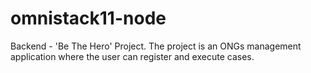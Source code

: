 # omnistack11-node
Backend - 'Be The Hero' Project.
The project is an ONGs management application where the user can register and execute cases.
